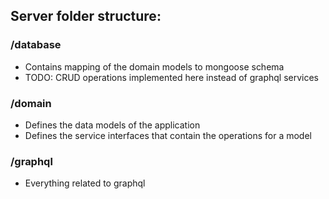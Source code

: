 ## Server folder structure:

### /database

- Contains mapping of the domain models to mongoose schema
- TODO: CRUD operations implemented here instead of graphql services

### /domain

- Defines the data models of the application
- Defines the service interfaces that contain the operations for a model

### /graphql

- Everything related to graphql
